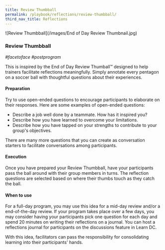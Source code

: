 ```yaml
---
title: Review Thumbball
permalink: /playbook/reflections/review-thumbball/
third_nav_title: Reflections
---
```


![Review Thumbball](/images/End of Day Review Thumbnail.jpg)

### Review Thumbball
*#facetoface #postprogram*

This is inspired by the End of Day Review Thumball™ designed to help trainers facilitate reflections meaningfully. Simply annotate every pentagon on a soccer ball with thoughtful questions about their experiences.

#### Preparation  
Try to use open-ended questions to encourage participants to elaborate on their responses. Here are some examples of open-ended questions:  
   * Describe a job well done by a teammate. How has it inspired you?  
   * Describe how you have learned to overcome your limitations.  
   * Describe how you have tapped on your strengths to contribute to your group's objectives.  

There are many more questions that you can create as conversation starters to facilitate conversations among participants. 

#### Execution  
Once you have prepared your Review Thumbball, have your participants pass the ball around with their group members in turns. The reflection questions are selected based on where their thumbs touch as they catch the ball. 

#### When to use  
For a full-day program, you may use this idea for a mid-day review and/or a end-of-the-day review. If your program takes place over a few days, you may consider having your participants pick one question for each day and spend 20 minutes on writing their reflections on a journal. You can host a reflections journal for participants on the discussions feature in Learn DC. 

With this idea, facilitators can pass the responsibility for consolidating learning into their participants' hands. 

